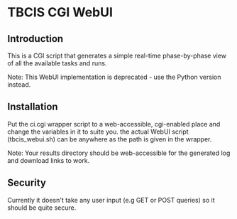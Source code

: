 TBCIS CGI WebUI
===============

Introduction
------------
This is a CGI script that generates a simple real-time phase-by-phase view of all the available tasks and runs.

Note: This WebUI implementation is deprecated - use the Python version instead.


Installation
------------
Put the ci.cgi wrapper script to a web-accessible, cgi-enabled place and change the variables in it to suite you. the actual WebUI script (tbcis_webui.sh) can be anywhere as the path is given in the wrapper.

Note: Your results directory should be web-accessible for the generated log and download links to work.


Security
--------
Currently it doesn't take any user input (e.g GET or POST queries) so it should be quite secure.
